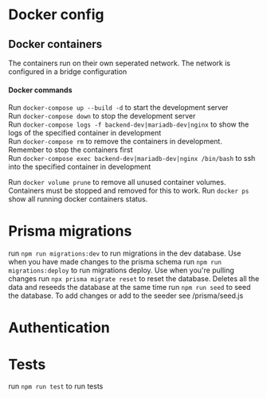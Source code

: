 # Docker config

## Docker containers

The containers run on their own seperated network. The network is configured in a bridge configuration

#### Docker commands

Run `docker-compose up --build -d` to start the development server  
Run `docker-compose down` to stop the development server  
Run `docker-compose logs -f backend-dev|mariadb-dev|nginx` to show the logs of the specified container in development  
Run `docker-compose rm` to remove the containers in development. Remember to stop the containers first  
Run `docker-compose exec backend-dev|mariadb-dev|nginx /bin/bash` to ssh into the specified container in development

Run `docker volume prune` to remove all unused container volumes. Containers must be stopped and removed for this to work.
Run `docker ps` show all running docker containers status.

# Prisma migrations

run `npm run migrations:dev` to run migrations in the dev database. Use when you have made changes to the prisma schema
run `npm run migrations:deploy` to run migrations deploy. Use when you're pulling changes
run `npx prisma migrate reset` to reset the database. Deletes all the data and reseeds the database at the same time
run `npm run seed` to seed the database. To add changes or add to the seeder see /prisma/seed.js

# Authentication

# Tests

run `npm run test` to run tests
